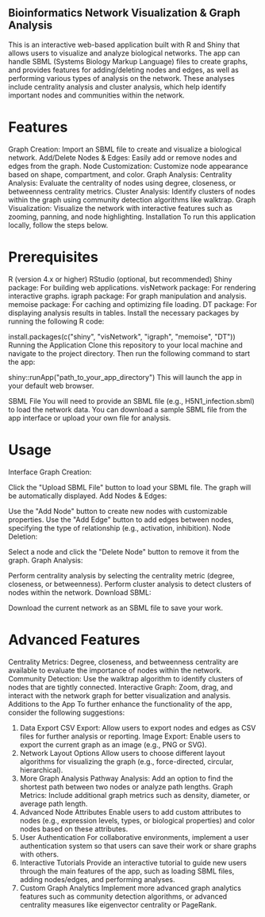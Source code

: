 ## Bioinformatics Network Visualization & Graph Analysis
This is an interactive web-based application built with R and Shiny that allows users to visualize and analyze biological networks. The app can handle SBML (Systems Biology Markup Language) files to create graphs, and provides features for adding/deleting nodes and edges, as well as performing various types of analysis on the network. These analyses include centrality analysis and cluster analysis, which help identify important nodes and communities within the network.

# Features
Graph Creation: Import an SBML file to create and visualize a biological network.
Add/Delete Nodes & Edges: Easily add or remove nodes and edges from the graph.
Node Customization: Customize node appearance based on shape, compartment, and color.
Graph Analysis:
Centrality Analysis: Evaluate the centrality of nodes using degree, closeness, or betweenness centrality metrics.
Cluster Analysis: Identify clusters of nodes within the graph using community detection algorithms like walktrap.
Graph Visualization: Visualize the network with interactive features such as zooming, panning, and node highlighting.
Installation
To run this application locally, follow the steps below.

# Prerequisites
R (version 4.x or higher)
RStudio (optional, but recommended)
Shiny package: For building web applications.
visNetwork package: For rendering interactive graphs.
igraph package: For graph manipulation and analysis.
memoise package: For caching and optimizing file loading.
DT package: For displaying analysis results in tables.
Install the necessary packages by running the following R code:


install.packages(c("shiny", "visNetwork", "igraph", "memoise", "DT"))
Running the Application
Clone this repository to your local machine and navigate to the project directory. Then run the following command to start the app:

shiny::runApp("path_to_your_app_directory")
This will launch the app in your default web browser.

SBML File
You will need to provide an SBML file (e.g., H5N1_infection.sbml) to load the network data. You can download a sample SBML file from the app interface or upload your own file for analysis.

# Usage
Interface
Graph Creation:

Click the "Upload SBML File" button to load your SBML file.
The graph will be automatically displayed.
Add Nodes & Edges:

Use the "Add Node" button to create new nodes with customizable properties.
Use the "Add Edge" button to add edges between nodes, specifying the type of relationship (e.g., activation, inhibition).
Node Deletion:

Select a node and click the "Delete Node" button to remove it from the graph.
Graph Analysis:

Perform centrality analysis by selecting the centrality metric (degree, closeness, or betweenness).
Perform cluster analysis to detect clusters of nodes within the network.
Download SBML:

Download the current network as an SBML file to save your work.
# Advanced Features
Centrality Metrics: Degree, closeness, and betweenness centrality are available to evaluate the importance of nodes within the network.
Community Detection: Use the walktrap algorithm to identify clusters of nodes that are tightly connected.
Interactive Graph: Zoom, drag, and interact with the network graph for better visualization and analysis.
Additions to the App
To further enhance the functionality of the app, consider the following suggestions:

1. Data Export
CSV Export: Allow users to export nodes and edges as CSV files for further analysis or reporting.
Image Export: Enable users to export the current graph as an image (e.g., PNG or SVG).
2. Network Layout Options
Allow users to choose different layout algorithms for visualizing the graph (e.g., force-directed, circular, hierarchical).
3. More Graph Analysis
Pathway Analysis: Add an option to find the shortest path between two nodes or analyze path lengths.
Graph Metrics: Include additional graph metrics such as density, diameter, or average path length.
4. Advanced Node Attributes
Enable users to add custom attributes to nodes (e.g., expression levels, types, or biological properties) and color nodes based on these attributes.
5. User Authentication
For collaborative environments, implement a user authentication system so that users can save their work or share graphs with others.
6. Interactive Tutorials
Provide an interactive tutorial to guide new users through the main features of the app, such as loading SBML files, adding nodes/edges, and performing analyses.
7. Custom Graph Analytics
Implement more advanced graph analytics features such as community detection algorithms, or advanced centrality measures like eigenvector centrality or PageRank.
